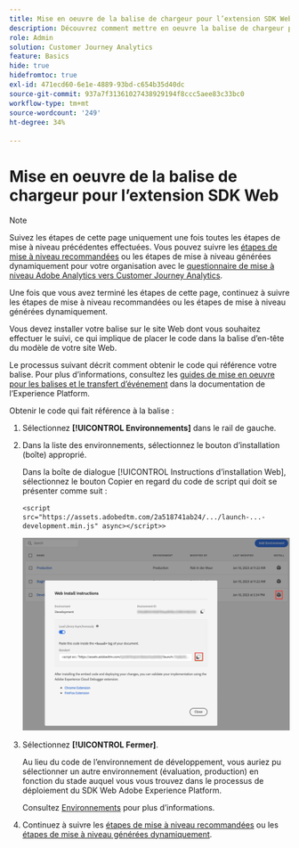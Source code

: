 ```yaml
---
title: Mise en oeuvre de la balise de chargeur pour l’extension SDK Web
description: Découvrez comment mettre en oeuvre la balise de chargeur pour l’extension SDK Web
role: Admin
solution: Customer Journey Analytics
feature: Basics
hide: true
hidefromtoc: true
exl-id: 471ecd60-6e1e-4889-93bd-c654b35d40dc
source-git-commit: 937a7f31361027438929194f8ccc5aee83c33bc0
workflow-type: tm+mt
source-wordcount: '249'
ht-degree: 34%

---
```


# Mise en oeuvre de la balise de chargeur pour l’extension SDK Web

>[!NOTE]
> 
>Suivez les étapes de cette page uniquement une fois toutes les étapes de mise à niveau précédentes effectuées. Vous pouvez suivre les [étapes de mise à niveau recommandées](/help/getting-started/cja-upgrade/cja-upgrade-recommendations.md#recommended-upgrade-steps-for-most-organizations) ou les étapes de mise à niveau générées dynamiquement pour votre organisation avec le [questionnaire de mise à niveau Adobe Analytics vers Customer Journey Analytics](https://gigazelle.github.io/cja-ttv/).
>
>Une fois que vous avez terminé les étapes de cette page, continuez à suivre les étapes de mise à niveau recommandées ou les étapes de mise à niveau générées dynamiquement.

Vous devez installer votre balise sur le site Web dont vous souhaitez effectuer le suivi, ce qui implique de placer le code dans la balise d’en-tête du modèle de votre site Web.

Le processus suivant décrit comment obtenir le code qui référence votre balise. Pour plus d’informations, consultez les [guides de mise en oeuvre pour les balises et le transfert d’événement](https://experienceleague.adobe.com/en/docs/experience-platform/tags/get-started/implementation-guides) dans la documentation de l’Experience Platform.

Obtenir le code qui fait référence à la balise :

1. Sélectionnez **[!UICONTROL Environnements]** dans le rail de gauche.

1. Dans la liste des environnements, sélectionnez le bouton d’installation (boîte) approprié.

   Dans la boîte de dialogue [!UICONTROL Instructions d’installation Web], sélectionnez le bouton Copier en regard du code de script qui doit se présenter comme suit :

   ```
   <script src="https://assets.adobedtm.com/2a518741ab24/.../launch-...-development.min.js" async></script>>
   ```

   ![Environnement](assets/environment.png)

1. Sélectionnez **[!UICONTROL Fermer]**.

   Au lieu du code de l’environnement de développement, vous auriez pu sélectionner un autre environnement (évaluation, production) en fonction du stade auquel vous vous trouvez dans le processus de déploiement du SDK Web Adobe Experience Platform.

   Consultez [Environnements](https://experienceleague.adobe.com/docs/experience-platform/tags/publish/environments/environments.html?lang=fr) pour plus d’informations.

1. Continuez à suivre les [étapes de mise à niveau recommandées](/help/getting-started/cja-upgrade/cja-upgrade-recommendations.md#recommended-upgrade-steps-for-most-organizations) ou les [ étapes de mise à niveau générées dynamiquement](https://gigazelle.github.io/cja-ttv/).
